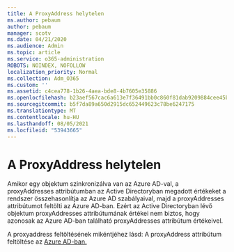 ```yaml
---
title: A ProxyAddress helytelen
ms.author: pebaum
author: pebaum
manager: scotv
ms.date: 04/21/2020
ms.audience: Admin
ms.topic: article
ms.service: o365-administration
ROBOTS: NOINDEX, NOFOLLOW
localization_priority: Normal
ms.collection: Adm_O365
ms.custom: ''
ms.assetid: c4cea778-1b26-4aea-bde8-4b7605e35886
ms.openlocfilehash: b23aef567cac6a613e7f36491bb0c860f81dab9209884cee45b717f1011952f9
ms.sourcegitcommit: b5f7da89a650d2915dc652449623c78be6247175
ms.translationtype: MT
ms.contentlocale: hu-HU
ms.lasthandoff: 08/05/2021
ms.locfileid: "53943665"
---
```

# <a name="proxyaddress-incorrect"></a>A ProxyAddress helytelen

Amikor egy objektum szinkronizálva van az Azure AD-val, a proxyAddresses attribútumban az Active Directoryban megadott értékeket a rendszer összehasonlítja az Azure AD szabályaival, majd a proxyAddresses attribútumot feltölti az Azure AD-ban. Ezért az Active Directoryban lévő objektum proxyAddresses attribútumának értékei nem biztos, hogy azonosak az Azure AD-ban található proxyAddresses attribútum értékeivel.
  
A proxyaddress feltöltésének mikéntjéhez lásd: A proxyAddress attribútum feltöltése az [Azure AD-ban.](https://support.microsoft.com/help/3190357/how-the-proxyaddresses-attribute-is-populated-in-azure-ad)
  

